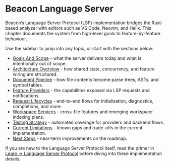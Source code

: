 # Beacon Language Server

Beacon’s Language Server Protocol (LSP) implementation bridges the Rust-based analyzer with editors such as VS Code, Neovim, and Helix. This chapter documents the system from high-level goals to feature-by-feature behaviour.

Use the sidebar to jump into any topic, or start with the sections below:

- [Goals And Scope](./goals.md) - what the server delivers today and what is intentionally out of scope.
- [Architecture Overview](./architecture.md) - how shared state, concurrency, and feature wiring are structured.
- [Document Pipeline](./document_pipeline.md) - how file contents become parse trees, ASTs, and symbol tables.
- [Feature Providers](./feature_providers.md) - the capabilities exposed via LSP requests and notifications.
- [Request Lifecycles](./request_lifecycles.md) - end-to-end flows for initialization, diagnostics, completions, and more.
- [Workspace Services](./workspace_services.md) - cross-file features and emerging workspace indexing plans.
- [Testing Strategy](./testing.md) - automated coverage for providers and backend flows.
- [Current Limitations](./limitations.md) - known gaps and trade-offs in the current implementation.
- [Next Steps](./next_steps.md) - near-term improvements on the roadmap.

If you are new to the Language Server Protocol itself, read the primer in [Learn → Language Server Protocol](../learn/lsp_overview.md) before diving into these implementation details.
